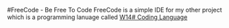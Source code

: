 #FreeCode - Be Free To Code
FreeCode is a simple IDE for my other project which is a programming lanuage called <a href="https://github.com/Mervinpais/W14-Sharp-Coding-Language">W14# Coding Language</a>
